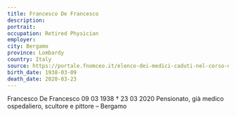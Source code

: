 ```yaml
---
title: Francesco De Francesco
description: 
portrait: 
occupation: Retired Physician
employer: 
city: Bergamo
province: Lombardy
country: Italy 
source: https://portale.fnomceo.it/elenco-dei-medici-caduti-nel-corso-dellepidemia-di-covid-19/
birth_date: 1938-03-09
death_date: 2020-03-23
---
```


Francesco De Francesco 09 03 1938 † 23 03 2020
Pensionato, già medico ospedaliero, scultore e pittore – Bergamo